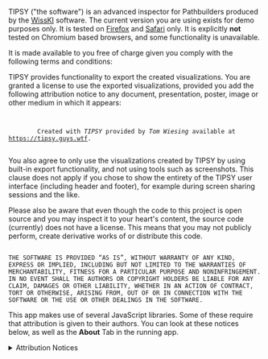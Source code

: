 TIPSY ("the software") is an advanced inspector for Pathbuilders produced by the [WissKI](https://wiss-ki.eu) software.
The current version you are using exists for demo purposes only.
It is tested on [Firefox](https://www.mozilla.org/en-US/firefox/new/) and [Safari](https://www.apple.com/safari/) only.
It is explicitly <b>not</b> tested on Chromium based browsers, and some functionality is unavailable.

It is made available to you free of charge given you comply with the following terms and conditions:

TIPSY provides functionality to export the created visualizations.
You are granted a license to use the exported visualizations, provided you add the following attribution notice to any document, presentation, poster, image or other medium in which it appears:

<code>
    <Copyable>
        Created with <em>TIPSY</em> provided by <em>Tom Wiesing</em> available at <a href="https://tipsy.guys.wtf/">https://tipsy.guys.wtf</a>.
    </Copyable>
</code>

You also agree to only use the visualizations created by TIPSY by using built-in export functionality, and not using tools such as screenshots. 
This clause does not apply if you chose to show the entirety of the TIPSY user interface (including header and footer), for example during screen sharing sessions and the like.

Please also be aware that even though the code to this project is open source and you may inspect it to your heart's content, the source code (currently) does not have a license. 
This means that you may not publicly perform, create derivative works of or distribute this code.

<code>
THE SOFTWARE IS PROVIDED “AS IS”, WITHOUT WARRANTY OF ANY KIND, EXPRESS OR IMPLIED, INCLUDING BUT NOT LIMITED TO THE WARRANTIES OF MERCHANTABILITY, FITNESS FOR A PARTICULAR PURPOSE AND NONINFRINGEMENT. IN NO EVENT SHALL THE AUTHORS OR COPYRIGHT HOLDERS BE LIABLE FOR ANY CLAIM, DAMAGES OR OTHER LIABILITY, WHETHER IN AN ACTION OF CONTRACT, TORT OR OTHERWISE, ARISING FROM, OUT OF OR IN CONNECTION WITH THE SOFTWARE OR THE USE OR OTHER DEALINGS IN THE SOFTWARE.
</code>

This app makes use of several JavaScript libraries.
Some of these require that attribution is given to their authors.
You can look at these notices below, as well as the __About__ Tab in the running app.

<details>
    <summary>Attribution Notices</summary>

<Legal>(the app will include legal notices here)</Legal>

</details>
